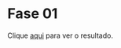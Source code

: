 # Fase 01

Clique [aqui](https://htmlpreview.github.io/?https://github.com/FranzWarm/rocketseat-explorer/blob/main/nivel02/fase01-codigo-do-desafio/index.html) para ver o resultado.
